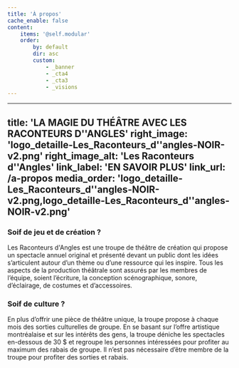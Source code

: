 ```yaml
---
title: 'À propos'
cache_enable: false
content:
    items: '@self.modular'
    order:
        by: default
        dir: asc
        custom:
            - _banner
            - _cta4
            - _cta3
            - _visions
---
```


---
title: 'LA MAGIE DU THÉÂTRE AVEC LES RACONTEURS D''ANGLES'
right_image: 'logo_detaille-Les_Raconteurs_d''angles-NOIR-v2.png'
right_image_alt: 'Les Raconteurs d''Angles'
link_label: 'EN SAVOIR PLUS'
link_url: /a-propos
media_order: 'logo_detaille-Les_Raconteurs_d''angles-NOIR-v2.png,logo_detaille-Les_Raconteurs_d''angles-NOIR-v2.png'
---
### Soif de jeu et de création ?
Les Raconteurs d'Angles est une troupe de théâtre de création qui propose un spectacle annuel original et présenté devant un public dont les idées s’articulent autour d’un thème ou d’une ressource qui les inspire. Tous les aspects de la production théâtrale sont assurés par les membres de l’équipe, soient l’écriture, la conception scénographique, sonore, d’éclairage, de costumes et d’accessoires.
### Soif de culture ?
En plus d’offrir une pièce de théâtre unique, la troupe propose à chaque mois des sorties culturelles de groupe. En se basant sur l’offre artistique montréalaise et sur les intérêts des gens, la troupe déniche les spectacles en-dessous de 30 $ et regroupe les personnes intéressées pour profiter au maximum des rabais de groupe. Il n’est pas nécessaire d’être membre de la troupe pour profiter des sorties et rabais.